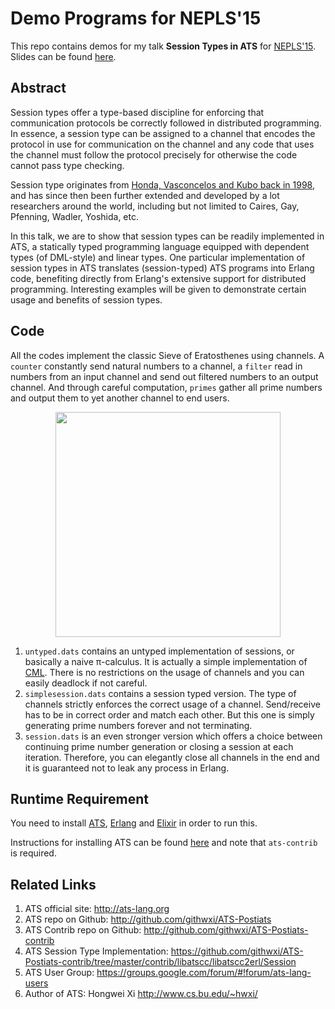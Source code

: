 # Demo Programs for NEPLS'15

This repo contains demos for my talk **Session Types in ATS** for [NEPLS'15](http://www.nepls.org/Events/28/). Slides can be found [here](https://github.com/steinwaywhw/nepls-15-demo/raw/slides.pdf).

## Abstract 

Session types offer a type-based discipline for enforcing that communication protocols be correctly followed in distributed programming. In essence, a session type can be assigned to a channel that encodes the protocol in use for communication on the channel and any code that uses the channel must follow the protocol precisely for otherwise the code cannot pass type checking.

Session type originates from [Honda, Vasconcelos and Kubo back in 1998](http://link.springer.com/chapter/10.1007%2FBFb0053567), and has since then been further extended and developed by a lot researchers around the world, including but not limited to Caires, Gay, Pfenning, Wadler, Yoshida, etc.

In this talk, we are to show that session types can be readily implemented in ATS, a statically typed programming language equipped with dependent types (of DML-style) and linear types. One particular implementation of session types in ATS translates (session-typed) ATS programs into Erlang code, benefiting directly from Erlang's extensive support for distributed programming. Interesting examples will be given to demonstrate certain usage and benefits of session types.

## Code

All the codes implement the classic Sieve of Eratosthenes using channels. A `counter` constantly send natural numbers to a channel, a `filter` read in numbers from an input channel and send out filtered numbers to an output channel. And through careful computation, `primes` gather all prime numbers and output them to yet another channel to end users.

<p align="center"><img src="https://github.com/steinwaywhw/nepls-15-demo/raw/demo.png" width="360px"></p>

1. `untyped.dats` contains an untyped implementation of sessions, or basically a naive π-calculus. It is actually a simple implementation of [CML](http://cml.cs.uchicago.edu). There is no restrictions on the usage of channels and you can easily deadlock if not careful.
2. `simplesession.dats` contains a session typed version. The type of channels strictly enforces the correct usage of a channel. Send/receive has to be in correct order and match each other. But this one is simply generating prime numbers forever and not terminating.
3. `session.dats` is an even stronger version which offers a choice between continuing prime number generation or closing a session at each iteration. Therefore, you can elegantly close all channels in the end and it is guaranteed not to leak any process in Erlang.

## Runtime Requirement

You need to install [ATS](www.ats-lang.org), [Erlang](http://erlang.org) and [Elixir](http://elixir-lang.org) in order to run this.

Instructions for installing ATS can be found [here](http://www.ats-lang.org/Downloads.html) and note that `ats-contrib` is required. 

## Related Links

1. ATS official site: http://ats-lang.org
2. ATS repo on Github: http://github.com/githwxi/ATS-Postiats
3. ATS Contrib repo on Github: http://github.com/githwxi/ATS-Postiats-contrib
4. ATS Session Type Implementation: https://github.com/githwxi/ATS-Postiats-contrib/tree/master/contrib/libatscc/libatscc2erl/Session
5. ATS User Group: https://groups.google.com/forum/#!forum/ats-lang-users
6. Author of ATS: Hongwei Xi http://www.cs.bu.edu/~hwxi/
